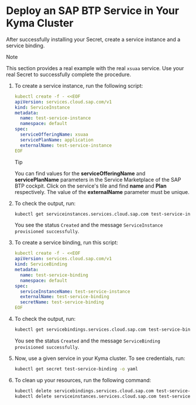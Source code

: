 # Deploy an SAP BTP Service in Your Kyma Cluster

After successfully installing your Secret, create a service instance and a service binding.

> [!NOTE] 
> This section provides a real example with the real `xsuaa` service. Use your real Secret to successfully complete the procedure.

1. To create a service instance, run the following script:

    ```yaml
    kubectl create -f - <<EOF
    apiVersion: services.cloud.sap.com/v1
    kind: ServiceInstance
    metadata:
      name: test-service-instance
      namespace: default
    spec:
      serviceOfferingName: xsuaa
      servicePlanName: application
      externalName: test-service-instance
    EOF
    ```

   > [!TIP] 
   > You can find values for the **serviceOfferingName** and **servicePlanName** parameters in the Service Marketplace of the SAP BTP cockpit. Click on the service's tile and find **name** and **Plan** respectively. The value of the **externalName** parameter must be unique.

2. To check the output, run:

    ```bash
    kubectl get serviceinstances.services.cloud.sap.com test-service-instance -o yaml
    ```

    You see the status `Created` and the message `ServiceInstance provisioned successfully`.

3. To create a service binding, run this script:

    ```yaml
    kubectl create -f - <<EOF
    apiVersion: services.cloud.sap.com/v1
    kind: ServiceBinding
    metadata:
      name: test-service-binding
      namespace: default
    spec:
      serviceInstanceName: test-service-instance
      externalName: test-service-binding
      secretName: test-service-binding
    EOF
    ```

4. To check the output, run:

    ```bash
    kubectl get servicebindings.services.cloud.sap.com test-service-binding -o yaml
    ```

    You see the status `Created` and the message `ServiceBinding provisioned successfully`.

5. Now, use a given service in your Kyma cluster. To see credentials, run:

    ```bash
    kubectl get secret test-service-binding -o yaml
    ```

6. To clean up your resources, run the following command:

    ```bash
    kubectl delete servicebindings.services.cloud.sap.com test-service-binding
    kubectl delete serviceinstances.services.cloud.sap.com test-service-instance
    ```
